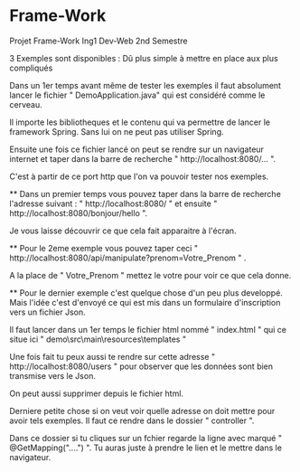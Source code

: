 # Frame-Work
Projet Frame-Work Ing1 Dev-Web 2nd Semestre

3 Exemples sont disponibles : Dû plus simple à mettre en place aux plus compliqués

Dans un 1er temps avant même de tester les exemples il faut absolument lancer le fichier " DemoApplication.java" qui est considéré comme le cerveau.

Il importe les bibliotheques et le contenu qui va permettre de lancer le framework Spring. Sans lui on ne peut pas utiliser Spring.

Ensuite une fois ce fichier lancé on peut se rendre sur un navigateur internet et taper dans la barre de recherche " http://localhost:8080/... ".

C'est à partir de ce port http que l'on va pouvoir tester nos exemples.

** Dans un premier temps vous pouvez taper dans la barre de recherche l'adresse suivant : " http://localhost:8080/ " et ensuite " http://localhost:8080/bonjour/hello ". 

Je vous laisse découvrir ce que cela fait apparaitre à l'écran.

** Pour le 2eme exemple vous pouvez taper ceci " http://localhost:8080/api/manipulate?prenom=Votre_Prenom " . 

A la place de " Votre_Prenom " mettez le votre pour voir ce que cela donne.

** Pour le dernier exemple c'est quelque chose d'un peu plus developpé. 
Mais l'idée c'est d'envoyé ce qui est mis dans un formulaire d'inscription vers un fichier Json.

Il faut lancer dans un 1er temps le fichier html nommé " index.html " qui ce situe ici " demo\src\main\resources\templates "

Une fois fait tu peux aussi te rendre sur cette adresse " http://localhost:8080/users " pour observer que les données sont bien transmise vers le Json.

On peut aussi supprimer depuis le fichier html.

Derniere petite chose si on veut voir quelle adresse on doit mettre pour avoir tels exemples. Il faut ce rendre dans le dossier " controller ".

Dans ce dossier si tu cliques sur un fchier regarde la ligne avec marqué " @GetMapping("....") ". Tu auras juste à prendre le lien et le mettre dans le navigateur.
